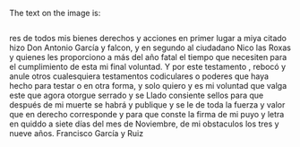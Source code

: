 The text on the image is:

```plaintext
```

res de todos mis bienes derechos y acciones en primer lugar a miya citado hizo Don Antonio García y falcon, y en segundo al ciudadano Nico las Roxas y quienes les proporciono a más del año fatal el tiempo que necesiten para el cumplimiento de esta mi final voluntad. Y por este
testamento , rebocó y anule otros cualesquiera testamentos codiculares o poderes que haya hecho para testar o en otra forma, y solo quiero y es mi voluntad que valga este que agora otorgue serrado y se
Llado consiente sellos para que después de mi muerte se habrá y publique y se le de toda la fuerza y valor que en derecho corresponde y para que conste la firma de mi puyo y letra en quiddo a siete días del mes de Noviembre, de mi obstaculos los tres y nueve años.
Francisco García y Ruiz